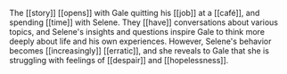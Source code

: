 The [[story]] [[opens]] with Gale quitting his [[job]] at a [[café]], and spending [[time]] with Selene. They [[have]] conversations about various topics, and Selene's insights and questions inspire Gale to think more deeply about life and his own experiences. However, Selene's behavior becomes [[increasingly]] [[erratic]], and she reveals to Gale that she is struggling with feelings of [[despair]] and [[hopelessness]].




